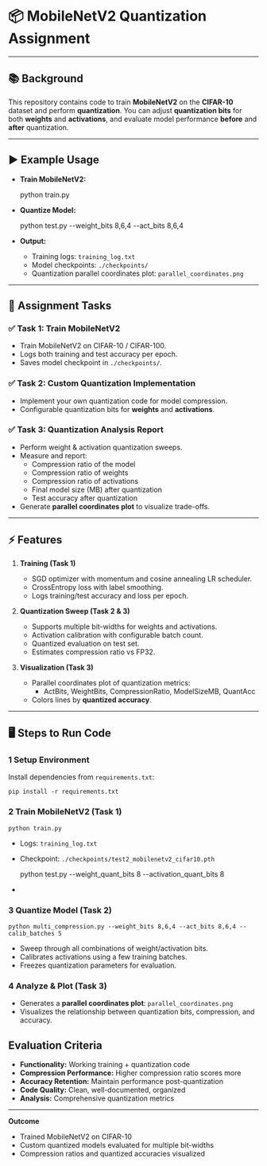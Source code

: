 # 📦 MobileNetV2 Quantization Assignment

---

## 📚 Background
This repository contains code to train **MobileNetV2** on the **CIFAR-10** dataset and perform **quantization**.
You can adjust **quantization bits** for both **weights** and **activations**, and evaluate model performance **before** and **after** quantization.

---

## ▶️ Example Usage

- **Train MobileNetV2:**

    python train.py

- **Quantize Model:**

    python test.py --weight_bits 8,6,4 --act_bits 8,6,4

- **Output:**
  - Training logs: `training_log.txt`
  - Model checkpoints: `./checkpoints/`
  - Quantization parallel coordinates plot: `parallel_coordinates.png`

---

## 📝 Assignment Tasks

### ✅ Task 1: Train MobileNetV2
- Train MobileNetV2 on CIFAR-10 / CIFAR-100.
- Logs both training and test accuracy per epoch.
- Saves model checkpoint in `./checkpoints/`.

### ✅ Task 2: Custom Quantization Implementation
- Implement your own quantization code for model compression.
- Configurable quantization bits for **weights** and **activations**.

### ✅ Task 3: Quantization Analysis Report
- Perform weight & activation quantization sweeps.
- Measure and report:
  - Compression ratio of the model
  - Compression ratio of weights
  - Compression ratio of activations
  - Final model size (MB) after quantization
  - Test accuracy after quantization
- Generate **parallel coordinates plot** to visualize trade-offs.

---

## ⚡ Features

1. **Training (Task 1)**
   - SGD optimizer with momentum and cosine annealing LR scheduler.
   - CrossEntropy loss with label smoothing.
   - Logs training/test accuracy and loss per epoch.

2. **Quantization Sweep (Task 2 & 3)**
   - Supports multiple bit-widths for weights and activations.
   - Activation calibration with configurable batch count.
   - Quantized evaluation on test set.
   - Estimates compression ratio vs FP32.

3. **Visualization (Task 3)**
   - Parallel coordinates plot of quantization metrics:
     - ActBits, WeightBits, CompressionRatio, ModelSizeMB, QuantAcc
   - Colors lines by **quantized accuracy**.

---

## 🖥 Steps to Run Code

### 1 Setup Environment
Install dependencies from `requirements.txt`:

    pip install -r requirements.txt

### 2 Train MobileNetV2 (Task 1)

    python train.py

- Logs: `training_log.txt`
- Checkpoint: `./checkpoints/test2_mobilenetv2_cifar10.pth`

  python test.py --weight_quant_bits 8 --activation_quant_bits 8
-  

### 3 Quantize Model (Task 2)

    python multi_compression.py --weight_bits 8,6,4 --act_bits 8,6,4 --calib_batches 5

- Sweep through all combinations of weight/activation bits.
- Calibrates activations using a few training batches.
- Freezes quantization parameters for evaluation.

### 4 Analyze & Plot (Task 3)

- Generates a **parallel coordinates plot**: `parallel_coordinates.png`
- Visualizes the relationship between quantization bits, compression, and accuracy.



##  Evaluation Criteria
- **Functionality:** Working training + quantization code
- **Compression Performance:** Higher compression ratio scores more
- **Accuracy Retention:** Maintain performance post-quantization
- **Code Quality:** Clean, well-documented, organized
- **Analysis:** Comprehensive quantization metrics

---

 **Outcome**
- Trained MobileNetV2 on CIFAR-10
- Custom quantized models evaluated for multiple bit-widths
- Compression ratios and quantized accuracies visualized
